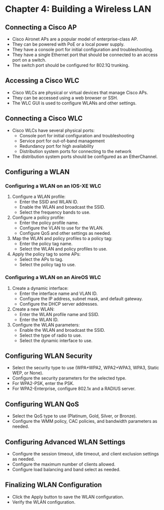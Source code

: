 # Chapter 4: Building a Wireless LAN

## Connecting a Cisco AP

*   Cisco Aironet APs are a popular model of enterprise-class AP. 
*   They can be powered with PoE or a local power supply. 
*   They have a console port for initial configuration and troubleshooting. 
*   They have a single Ethernet port that should be connected to an access port on a switch. 
*   The switch port should be configured for 802.1Q trunking. 

## Accessing a Cisco WLC

*   Cisco WLCs are physical or virtual devices that manage Cisco APs. 
*   They can be accessed using a web browser or SSH. 
*   The WLC GUI is used to configure WLANs and other settings. 

## Connecting a Cisco WLC

*   Cisco WLCs have several physical ports:
    *   Console port for initial configuration and troubleshooting 
    *   Service port for out-of-band management 
    *   Redundancy port for high availability 
    *   Distribution system ports for connecting to the network 
*   The distribution system ports should be configured as an EtherChannel. 

## Configuring a WLAN

### Configuring a WLAN on an IOS-XE WLC

1.  Configure a WLAN profile:
    *   Enter the SSID and WLAN ID. 
    *   Enable the WLAN and broadcast the SSID. 
    *   Select the frequency bands to use. 
2.  Configure a policy profile:
    *   Enter the policy profile name. 
    *   Configure the VLAN to use for the WLAN. 
    *   Configure QoS and other settings as needed. 
3.  Map the WLAN and policy profiles to a policy tag:
    *   Enter the policy tag name. 
    *   Select the WLAN and policy profiles to use. 
4.  Apply the policy tag to some APs:
    *   Select the APs to tag. 
    *   Select the policy tag to use. 

### Configuring a WLAN on an AireOS WLC

1.  Create a dynamic interface:
    *   Enter the interface name and VLAN ID. 
    *   Configure the IP address, subnet mask, and default gateway. 
    *   Configure the DHCP server addresses. 
2.  Create a new WLAN:
    *   Enter the WLAN profile name and SSID. 
    *   Enter the WLAN ID. 
3.  Configure the WLAN parameters:
    *   Enable the WLAN and broadcast the SSID. 
    *   Select the type of radio to use. 
    *   Select the dynamic interface to use. 

## Configuring WLAN Security

*   Select the security type to use (WPA+WPA2, WPA2+WPA3, WPA3, Static WEP, or None). 
*   Configure the security parameters for the selected type. 
*   For WPA2-PSK, enter the PSK. 
*   For WPA2-Enterprise, configure 802.1x and a RADIUS server. 

## Configuring WLAN QoS

*   Select the QoS type to use (Platinum, Gold, Silver, or Bronze). 
*   Configure the WMM policy, CAC policies, and bandwidth parameters as needed. 

## Configuring Advanced WLAN Settings

*   Configure the session timeout, idle timeout, and client exclusion settings as needed. 
*   Configure the maximum number of clients allowed. 
*   Configure load balancing and band select as needed. 

## Finalizing WLAN Configuration

*   Click the Apply button to save the WLAN configuration. 
*   Verify the WLAN configuration.